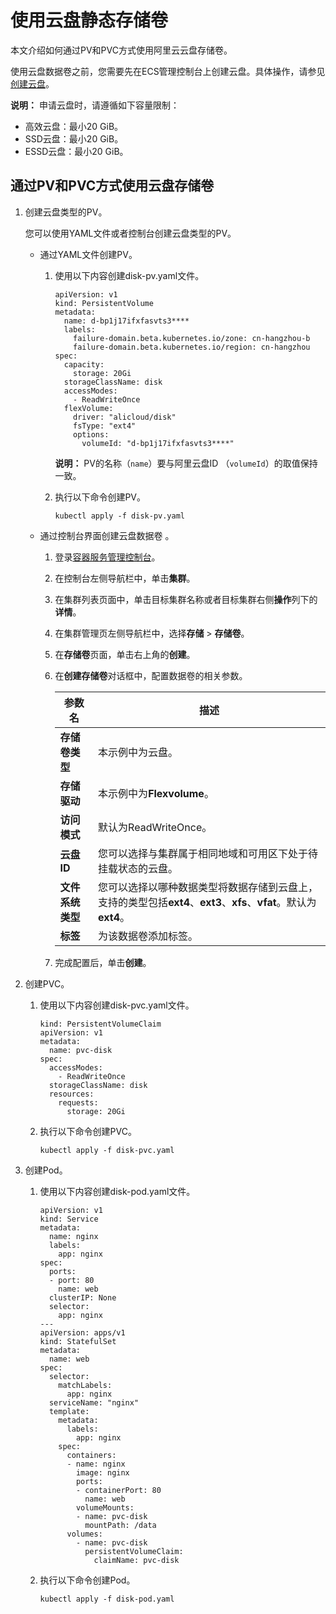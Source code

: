 # 使用云盘静态存储卷

本文介绍如何通过PV和PVC方式使用阿里云云盘存储卷。

使用云盘数据卷之前，您需要先在ECS管理控制台上创建云盘。具体操作，请参见[创建云盘](/intl.zh-CN/块存储/云盘/创建云盘/创建云盘.md)。

**说明：** 申请云盘时，请遵循如下容量限制：

-   高效云盘：最小20 GiB。
-   SSD云盘：最小20 GiB。
-   ESSD云盘：最小20 GiB。

## 通过PV和PVC方式使用云盘存储卷

1.  创建云盘类型的PV。

    您可以使用YAML文件或者控制台创建云盘类型的PV。

    -   通过YAML文件创建PV。
        1.  使用以下内容创建disk-pv.yaml文件。

            ```
            apiVersion: v1
            kind: PersistentVolume
            metadata:
              name: d-bp1j17ifxfasvts3****
              labels:
                failure-domain.beta.kubernetes.io/zone: cn-hangzhou-b
                failure-domain.beta.kubernetes.io/region: cn-hangzhou
            spec:
              capacity:
                storage: 20Gi
              storageClassName: disk
              accessModes:
                - ReadWriteOnce
              flexVolume:
                driver: "alicloud/disk"
                fsType: "ext4"
                options:
                  volumeId: "d-bp1j17ifxfasvts3****"
            ```

            **说明：** PV的名称（`name`）要与阿里云盘ID （`volumeId`）的取值保持一致。

        2.  执行以下命令创建PV。

            ```
            kubectl apply -f disk-pv.yaml
            ```

    -   通过控制台界面创建云盘数据卷 。
        1.  登录[容器服务管理控制台](https://cs.console.aliyun.com)。
        2.  在控制台左侧导航栏中，单击**集群**。
        3.  在集群列表页面中，单击目标集群名称或者目标集群右侧**操作**列下的**详情**。
        4.  在集群管理页左侧导航栏中，选择**存储** \> **存储卷**。
        5.  在**存储卷**页面，单击右上角的**创建**。
        6.  在**创建存储卷**对话框中，配置数据卷的相关参数。

            |参数名|描述|
            |---|--|
            |**存储卷类型**|本示例中为云盘。|
            |**存储驱动**|本示例中为**Flexvolume**。|
            |**访问模式**|默认为ReadWriteOnce。|
            |**云盘ID**|您可以选择与集群属于相同地域和可用区下处于待挂载状态的云盘。|
            |**文件系统类型**|您可以选择以哪种数据类型将数据存储到云盘上，支持的类型包括**ext4**、**ext3**、**xfs**、**vfat**。默认为**ext4**。|
            |**标签**|为该数据卷添加标签。|

        7.  完成配置后，单击**创建**。
2.  创建PVC。

    1.  使用以下内容创建disk-pvc.yaml文件。

        ```
        kind: PersistentVolumeClaim
        apiVersion: v1
        metadata:
          name: pvc-disk
        spec:
          accessModes:
            - ReadWriteOnce
          storageClassName: disk
          resources:
            requests:
              storage: 20Gi
        ```

    2.  执行以下命令创建PVC。

        ```
        kubectl apply -f disk-pvc.yaml
        ```

3.  创建Pod。

    1.  使用以下内容创建disk-pod.yaml文件。

        ```
        apiVersion: v1
        kind: Service
        metadata:
          name: nginx
          labels:
            app: nginx
        spec:
          ports:
          - port: 80
            name: web
          clusterIP: None
          selector:
            app: nginx
        ---
        apiVersion: apps/v1
        kind: StatefulSet
        metadata:
          name: web
        spec:
          selector:
            matchLabels:
              app: nginx
          serviceName: "nginx"
          template:
            metadata:
              labels:
                app: nginx
            spec:
              containers:
              - name: nginx
                image: nginx
                ports:
                - containerPort: 80
                  name: web
                volumeMounts:
                - name: pvc-disk
                  mountPath: /data
              volumes:
                - name: pvc-disk
                  persistentVolumeClaim:
                    claimName: pvc-disk
        ```

    2.  执行以下命令创建Pod。

        ```
        kubectl apply -f disk-pod.yaml
        ```


